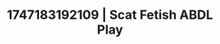---
categories:
- Intimate storytelling
- Emotion-driven NSFW
- Artistic nudes
- Rough sex
- Deepthroat
image: /assets/images/1747183192109.jpg
layout: post
seo:
  description: Featured content with artistic Scat Fetish, ABDL Play. HD images available.
  keywords: Scat Fetish, ABDL Play
  og_image: /assets/images/1747183192109.jpg
  schema_type: VisualArtwork
tags:
- '#1747183192109'
- Scat Fetish
- ABDL Play
title: 1747183192109 | Scat Fetish ABDL Play
---